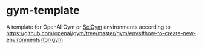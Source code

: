 # gym-template
A template for OpenAI Gym or [SciGym](<https://scigym.ai>) environments according to 
https://github.com/openai/gym/tree/master/gym/envs#how-to-create-new-environments-for-gym
